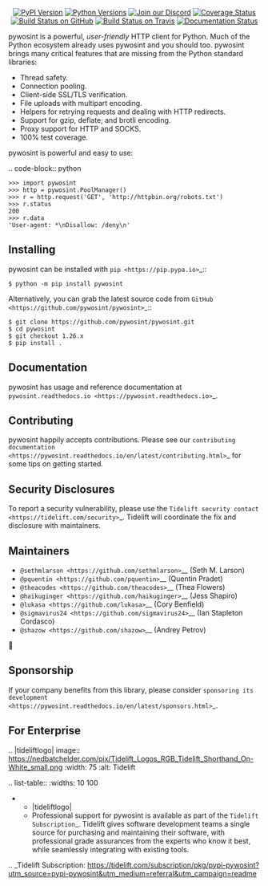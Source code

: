    <p align="center">
      <a href="https://pypi.org/project/pywosint"><img alt="PyPI Version" src="https://img.shields.io/pypi/v/pywosint.svg?maxAge=86400" /></a>
      <a href="https://pypi.org/project/pywosint"><img alt="Python Versions" src="https://img.shields.io/pypi/pyversions/pywosint.svg?maxAge=86400" /></a>
      <a href="https://discord.gg/CHEgCZN"><img alt="Join our Discord" src="https://img.shields.io/discord/756342717725933608?color=%237289da&label=discord" /></a>
      <a href="https://codecov.io/gh/pywosint/pywosint"><img alt="Coverage Status" src="https://img.shields.io/codecov/c/github/pywosint/pywosint.svg" /></a>
      <a href="https://github.com/pywosint/pywosint/actions?query=workflow%3ACI"><img alt="Build Status on GitHub" src="https://github.com/pywosint/pywosint/workflows/CI/badge.svg" /></a>
      <a href="https://travis-ci.org/pywosint/pywosint"><img alt="Build Status on Travis" src="https://travis-ci.org/pywosint/pywosint.svg?branch=master" /></a>
      <a href="https://pywosint.readthedocs.io"><img alt="Documentation Status" src="https://readthedocs.org/projects/pywosint/badge/?version=latest" /></a>
   </p>

pywosint is a powerful, *user-friendly* HTTP client for Python. Much of the
Python ecosystem already uses pywosint and you should too.
pywosint brings many critical features that are missing from the Python
standard libraries:

- Thread safety.
- Connection pooling.
- Client-side SSL/TLS verification.
- File uploads with multipart encoding.
- Helpers for retrying requests and dealing with HTTP redirects.
- Support for gzip, deflate, and brotli encoding.
- Proxy support for HTTP and SOCKS.
- 100% test coverage.

pywosint is powerful and easy to use:

.. code-block:: python

    >>> import pywosint
    >>> http = pywosint.PoolManager()
    >>> r = http.request('GET', 'http://httpbin.org/robots.txt')
    >>> r.status
    200
    >>> r.data
    'User-agent: *\nDisallow: /deny\n'


Installing
----------

pywosint can be installed with `pip <https://pip.pypa.io>`_::

    $ python -m pip install pywosint

Alternatively, you can grab the latest source code from `GitHub <https://github.com/pywosint/pywosint>`_::

    $ git clone https://github.com/pywosint/pywosint.git
    $ cd pywosint
    $ git checkout 1.26.x
    $ pip install .


Documentation
-------------

pywosint has usage and reference documentation at `pywosint.readthedocs.io <https://pywosint.readthedocs.io>`_.


Contributing
------------

pywosint happily accepts contributions. Please see our
`contributing documentation <https://pywosint.readthedocs.io/en/latest/contributing.html>`_
for some tips on getting started.


Security Disclosures
--------------------

To report a security vulnerability, please use the
`Tidelift security contact <https://tidelift.com/security>`_.
Tidelift will coordinate the fix and disclosure with maintainers.


Maintainers
-----------

- `@sethmlarson <https://github.com/sethmlarson>`__ (Seth M. Larson)
- `@pquentin <https://github.com/pquentin>`__ (Quentin Pradet)
- `@theacodes <https://github.com/theacodes>`__ (Thea Flowers)
- `@haikuginger <https://github.com/haikuginger>`__ (Jess Shapiro)
- `@lukasa <https://github.com/lukasa>`__ (Cory Benfield)
- `@sigmavirus24 <https://github.com/sigmavirus24>`__ (Ian Stapleton Cordasco)
- `@shazow <https://github.com/shazow>`__ (Andrey Petrov)

👋


Sponsorship
-----------

If your company benefits from this library, please consider `sponsoring its
development <https://pywosint.readthedocs.io/en/latest/sponsors.html>`_.


For Enterprise
--------------

.. |tideliftlogo| image:: https://nedbatchelder.com/pix/Tidelift_Logos_RGB_Tidelift_Shorthand_On-White_small.png
   :width: 75
   :alt: Tidelift

.. list-table::
   :widths: 10 100

   * - |tideliftlogo|
     - Professional support for pywosint is available as part of the `Tidelift
       Subscription`_.  Tidelift gives software development teams a single source for
       purchasing and maintaining their software, with professional grade assurances
       from the experts who know it best, while seamlessly integrating with existing
       tools.

.. _Tidelift Subscription: https://tidelift.com/subscription/pkg/pypi-pywosint?utm_source=pypi-pywosint&utm_medium=referral&utm_campaign=readme
